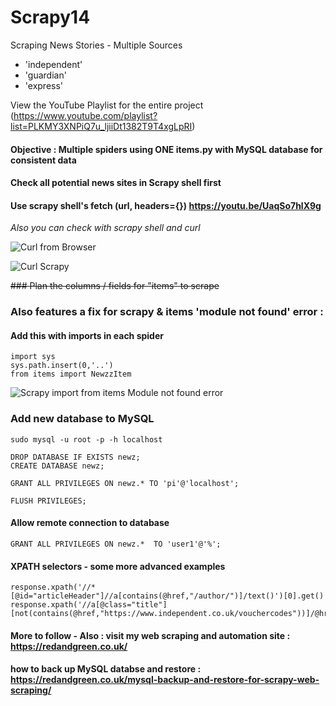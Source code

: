 # Scrapy14
Scraping News Stories - Multiple Sources

- 'independent'
- 'guardian'
- 'express'

View the YouTube Playlist for the entire project (https://www.youtube.com/playlist?list=PLKMY3XNPiQ7u_ljiiDt1382T9T4xgLpRI)

#### Objective : Multiple spiders using ONE items.py with MySQL database for consistent data 

#### Check all potential news sites in Scrapy shell first

#### Use scrapy shell's fetch (url, headers={}) https://youtu.be/UaqSo7hlX9g

*Also you can check with scrapy shell and curl*

![Curl from Browser](https://user-images.githubusercontent.com/62441426/103042322-276ce100-4571-11eb-9c21-b30c26f08598.png)

![Curl Scrapy](https://user-images.githubusercontent.com/62441426/103042367-43708280-4571-11eb-9d4e-783bab6a7eb7.png)

~~### Plan the columns / fields for "items" to scrape~~

### Also features a fix for scrapy & items 'module not found' error : 

#### Add this with imports in each spider

    import sys
    sys.path.insert(0,'..')
    from items import NewzzItem
    
![Scrapy import from items Module not found error](https://user-images.githubusercontent.com/62441426/103097620-c3ddc480-45ff-11eb-9aad-726a12641564.gif)
    
### Add new database to MySQL

    sudo mysql -u root -p -h localhost

    DROP DATABASE IF EXISTS newz;
    CREATE DATABASE newz;

    GRANT ALL PRIVILEGES ON newz.* TO 'pi'@'localhost';

    FLUSH PRIVILEGES;

#### Allow remote connection to database

    GRANT ALL PRIVILEGES ON newz.*  TO 'user1'@'%';

#### XPATH selectors - some more advanced examples

    response.xpath('//*[@id="articleHeader"]//a[contains(@href,"/author/")]/text()')[0].get()
    response.xpath('//a[@class="title"][not(contains(@href,"https://www.independent.co.uk/vouchercodes"))]/@href')


#### More to follow - Also : visit my web scraping and automation site : https://redandgreen.co.uk/

#### how to back up MySQL databse and restore : https://redandgreen.co.uk/mysql-backup-and-restore-for-scrapy-web-scraping/
